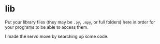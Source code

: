 # lib
Put your library files (they may be `.py`, `.mpy`, or full folders) here in order for your programs to be able to access them.

I made the servo move by searching up some code.